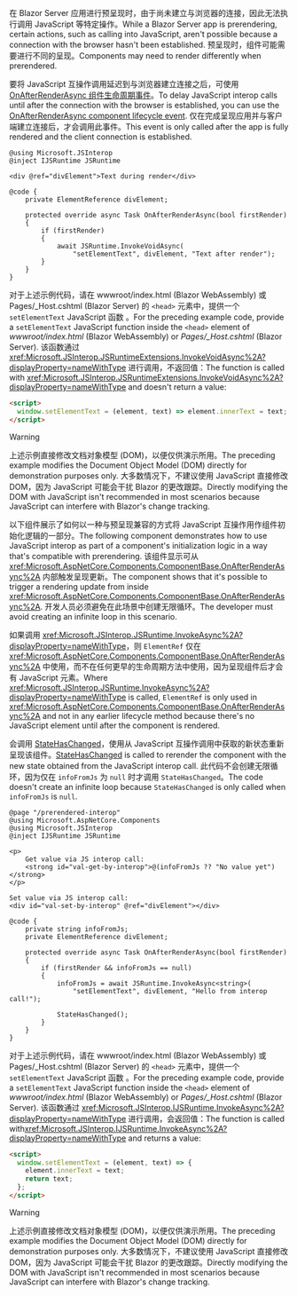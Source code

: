 ---
---
<span data-ttu-id="0fe7d-101">在 Blazor Server 应用进行预呈现时，由于尚未建立与浏览器的连接，因此无法执行调用 JavaScript 等特定操作。</span><span class="sxs-lookup"><span data-stu-id="0fe7d-101">While a Blazor Server app is prerendering, certain actions, such as calling into JavaScript, aren't possible because a connection with the browser hasn't been established.</span></span> <span data-ttu-id="0fe7d-102">预呈现时，组件可能需要进行不同的呈现。</span><span class="sxs-lookup"><span data-stu-id="0fe7d-102">Components may need to render differently when prerendered.</span></span>

<span data-ttu-id="0fe7d-103">要将 JavaScript 互操作调用延迟到与浏览器建立连接之后，可使用 [OnAfterRenderAsync 组件生命周期事件](xref:blazor/components/lifecycle#after-component-render)。</span><span class="sxs-lookup"><span data-stu-id="0fe7d-103">To delay JavaScript interop calls until after the connection with the browser is established, you can use the [OnAfterRenderAsync component lifecycle event](xref:blazor/components/lifecycle#after-component-render).</span></span> <span data-ttu-id="0fe7d-104">仅在完成呈现应用并与客户端建立连接后，才会调用此事件。</span><span class="sxs-lookup"><span data-stu-id="0fe7d-104">This event is only called after the app is fully rendered and the client connection is established.</span></span>

```cshtml
@using Microsoft.JSInterop
@inject IJSRuntime JSRuntime

<div @ref="divElement">Text during render</div>

@code {
    private ElementReference divElement;

    protected override async Task OnAfterRenderAsync(bool firstRender)
    {
        if (firstRender)
        {
            await JSRuntime.InvokeVoidAsync(
                "setElementText", divElement, "Text after render");
        }
    }
}
```

<span data-ttu-id="0fe7d-105">对于上述示例代码，请在 wwwroot/index.html (Blazor WebAssembly) 或 Pages/_Host.cshtml (Blazor Server) 的 `<head>` 元素中，提供一个 `setElementText` JavaScript 函数 。</span><span class="sxs-lookup"><span data-stu-id="0fe7d-105">For the preceding example code, provide a `setElementText` JavaScript function inside the `<head>` element of *wwwroot/index.html* (Blazor WebAssembly) or *Pages/_Host.cshtml* (Blazor Server).</span></span> <span data-ttu-id="0fe7d-106">该函数通过 <xref:Microsoft.JSInterop.JSRuntimeExtensions.InvokeVoidAsync%2A?displayProperty=nameWithType> 进行调用，不返回值：</span><span class="sxs-lookup"><span data-stu-id="0fe7d-106">The function is called with <xref:Microsoft.JSInterop.JSRuntimeExtensions.InvokeVoidAsync%2A?displayProperty=nameWithType> and doesn't return a value:</span></span>

```html
<script>
  window.setElementText = (element, text) => element.innerText = text;
</script>
```

> [!WARNING]
> <span data-ttu-id="0fe7d-107">上述示例直接修改文档对象模型 (DOM)，以便仅供演示所用。</span><span class="sxs-lookup"><span data-stu-id="0fe7d-107">The preceding example modifies the Document Object Model (DOM) directly for demonstration purposes only.</span></span> <span data-ttu-id="0fe7d-108">大多数情况下，不建议使用 JavaScript 直接修改 DOM，因为 JavaScript 可能会干扰 Blazor 的更改跟踪。</span><span class="sxs-lookup"><span data-stu-id="0fe7d-108">Directly modifying the DOM with JavaScript isn't recommended in most scenarios because JavaScript can interfere with Blazor's change tracking.</span></span>

<span data-ttu-id="0fe7d-109">以下组件展示了如何以一种与预呈现兼容的方式将 JavaScript 互操作用作组件初始化逻辑的一部分。</span><span class="sxs-lookup"><span data-stu-id="0fe7d-109">The following component demonstrates how to use JavaScript interop as part of a component's initialization logic in a way that's compatible with prerendering.</span></span> <span data-ttu-id="0fe7d-110">该组件显示可从 <xref:Microsoft.AspNetCore.Components.ComponentBase.OnAfterRenderAsync%2A> 内部触发呈现更新。</span><span class="sxs-lookup"><span data-stu-id="0fe7d-110">The component shows that it's possible to trigger a rendering update from inside <xref:Microsoft.AspNetCore.Components.ComponentBase.OnAfterRenderAsync%2A>.</span></span> <span data-ttu-id="0fe7d-111">开发人员必须避免在此场景中创建无限循环。</span><span class="sxs-lookup"><span data-stu-id="0fe7d-111">The developer must avoid creating an infinite loop in this scenario.</span></span>

<span data-ttu-id="0fe7d-112">如果调用 <xref:Microsoft.JSInterop.JSRuntime.InvokeAsync%2A?displayProperty=nameWithType>，则 `ElementRef` 仅在 <xref:Microsoft.AspNetCore.Components.ComponentBase.OnAfterRenderAsync%2A> 中使用，而不在任何更早的生命周期方法中使用，因为呈现组件后才会有 JavaScript 元素。</span><span class="sxs-lookup"><span data-stu-id="0fe7d-112">Where <xref:Microsoft.JSInterop.JSRuntime.InvokeAsync%2A?displayProperty=nameWithType> is called, `ElementRef` is only used in <xref:Microsoft.AspNetCore.Components.ComponentBase.OnAfterRenderAsync%2A> and not in any earlier lifecycle method because there's no JavaScript element until after the component is rendered.</span></span>

<span data-ttu-id="0fe7d-113">会调用 [StateHasChanged](xref:blazor/components/lifecycle#state-changes)，使用从 JavaScript 互操作调用中获取的新状态重新呈现该组件。</span><span class="sxs-lookup"><span data-stu-id="0fe7d-113">[StateHasChanged](xref:blazor/components/lifecycle#state-changes) is called to rerender the component with the new state obtained from the JavaScript interop call.</span></span> <span data-ttu-id="0fe7d-114">此代码不会创建无限循环，因为仅在 `infoFromJs` 为 `null` 时才调用 `StateHasChanged`。</span><span class="sxs-lookup"><span data-stu-id="0fe7d-114">The code doesn't create an infinite loop because `StateHasChanged` is only called when `infoFromJs` is `null`.</span></span>

```cshtml
@page "/prerendered-interop"
@using Microsoft.AspNetCore.Components
@using Microsoft.JSInterop
@inject IJSRuntime JSRuntime

<p>
    Get value via JS interop call:
    <strong id="val-get-by-interop">@(infoFromJs ?? "No value yet")</strong>
</p>

Set value via JS interop call:
<div id="val-set-by-interop" @ref="divElement"></div>

@code {
    private string infoFromJs;
    private ElementReference divElement;

    protected override async Task OnAfterRenderAsync(bool firstRender)
    {
        if (firstRender && infoFromJs == null)
        {
            infoFromJs = await JSRuntime.InvokeAsync<string>(
                "setElementText", divElement, "Hello from interop call!");

            StateHasChanged();
        }
    }
}
```

<span data-ttu-id="0fe7d-115">对于上述示例代码，请在 wwwroot/index.html (Blazor WebAssembly) 或 Pages/_Host.cshtml (Blazor Server) 的 `<head>` 元素中，提供一个 `setElementText` JavaScript 函数 。</span><span class="sxs-lookup"><span data-stu-id="0fe7d-115">For the preceding example code, provide a `setElementText` JavaScript function inside the `<head>` element of *wwwroot/index.html* (Blazor WebAssembly) or *Pages/_Host.cshtml* (Blazor Server).</span></span> <span data-ttu-id="0fe7d-116">该函数通过 <xref:Microsoft.JSInterop.IJSRuntime.InvokeAsync%2A?displayProperty=nameWithType> 进行调用，会返回值：</span><span class="sxs-lookup"><span data-stu-id="0fe7d-116">The function is called with<xref:Microsoft.JSInterop.IJSRuntime.InvokeAsync%2A?displayProperty=nameWithType> and returns a value:</span></span>

```html
<script>
  window.setElementText = (element, text) => {
    element.innerText = text;
    return text;
  };
</script>
```

> [!WARNING]
> <span data-ttu-id="0fe7d-117">上述示例直接修改文档对象模型 (DOM)，以便仅供演示所用。</span><span class="sxs-lookup"><span data-stu-id="0fe7d-117">The preceding example modifies the Document Object Model (DOM) directly for demonstration purposes only.</span></span> <span data-ttu-id="0fe7d-118">大多数情况下，不建议使用 JavaScript 直接修改 DOM，因为 JavaScript 可能会干扰 Blazor 的更改跟踪。</span><span class="sxs-lookup"><span data-stu-id="0fe7d-118">Directly modifying the DOM with JavaScript isn't recommended in most scenarios because JavaScript can interfere with Blazor's change tracking.</span></span>
